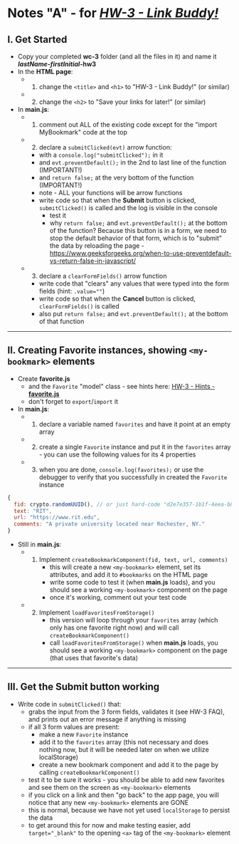 # Notes "A" - for [*HW-3 - Link Buddy!*](hw-3.md)


## I. Get Started

- Copy your completed **wc-3** folder (and all the files in it) and name it ***lastName*-*firstInitial*-hw3**
- In the **HTML page**:
  - 1) change the `<title>` and `<h1>` to "HW-3 - Link Buddy!" (or similar)
  - 2) change the `<h2>` to "Save your links for later!" (or similar)
- In **main.js**:
  - 1) comment out ALL of the existing code except for the "import MyBookmark" code at the top
  - 2) declare a `submitClicked(evt)` arrow function:
    - with a `console.log("submitClicked");` in it
    - and `evt.preventDefault();` in the 2nd to last line of the function (IMPORTANT!)
    - and `return false;` at the very bottom of the function (IMPORTANT!)
    - note - ALL your functions will be arrow functions
    - write code so that when the **Submit** button is clicked,  `submitClicked()` is called and the log is visible in the console
      - test it
      - why `return false;` and  `evt.preventDefault();` at the bottom of the function? Because this button is in a form, we need to stop the default behavior of that form, which is to "submit" the data by reloading the page - https://www.geeksforgeeks.org/when-to-use-preventdefault-vs-return-false-in-javascript/
   - 3) declare a `clearFormFields()` arrow function
     - write code that "clears" any values that were typed into the form fields (hint: `.value=""`)
     - write code so that when the **Cancel** button is clicked, `clearFormFields()` is called
     - also put `return false;` and  `evt.preventDefault();` at the bottom of that function

<hr>

## II. Creating Favorite instances, showing `<my-bookmark>` elements

- Create **favorite.js**
  - and the `Favorite` "model" class - see hints here: [HW-3 - Hints - **favorite.js**](hw-3.md#hints)
  - don't forget to `export`/`import` it
- In **main.js**:
  - 1) declare a variable named `favorites` and have it point at an empty array
  - 2) create a single `Favorite` instance and put it in the `favorites` array - you can use the following values for its 4 properties
  - 3) when you are done, `console.log(favorites);` or use the debugger to verify that you successfully in created the `Favorite` instance

```js
{
  fid: crypto.randomUUID(), // or just hard-code "d2e7e357-1b1f-4eea-b8f9-25af8aa17138"
  text: "RIT", 
  url: "https://www.rit.edu", 
  comments: "A private university located near Rochester, NY."
}
```

- Still in **main.js**: 
  - 1) Implement `createBookmarkComponent(fid, text, url, comments)`
        - this will create a new `<my-bookmark>` element, set its attributes, and add it to `#bookmarks` on the HTML page
        - write some code to test it (when **main.js** loads), and you should see a working `<my-bookmark>` component on the page
        - once it's working, comment out your test code
  - 2) Implement `loadFavoritesFromStorage()`
        - this version will loop through your `favorites` array (which only has one favorite right now) and will call `createBookmarkComponent()`
        - call `loadFavoritesFromStorage()` when **main.js** loads, you should see a working `<my-bookmark>` component on the page (that uses that favorite's data)

<hr>

## III. Get the Submit button working

- Write code in `submitClicked()` that:
  - grabs the input from the 3 form fields, validates it (see HW-3 FAQ), and prints out an error message if anything is missing
  - if all 3 form values are present:
    - make a new `Favorite` instance
    - add it to the `favorites` array (this not necessary and does nothing now, but it will be needed later on when we utilize localStorage)
    - create a new bookmark component and add it to the page by calling `createBookmarkComponent()`
  - test it to be sure it works - you should be able to add new favorites and see them on the screen as `<my-bookmark>` elements
  - if you click on a link and then "go back" to the app page, you will notice that any new `<my-bookmark>` elements are GONE
  - this is normal, because we have not yet used `localStorage` to persist the data
  - to get around this for now and make testing easier, add `target="_blank"` to the opening `<a>` tag of the `<my-bookmark>` element
